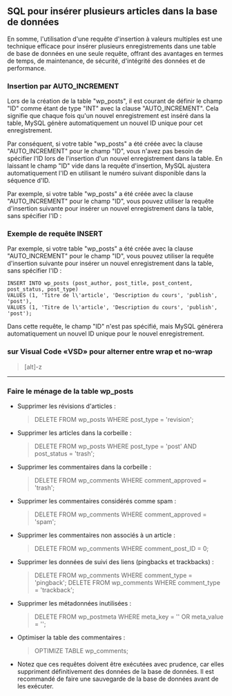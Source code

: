 ## SQL pour insérer plusieurs articles dans la base de données

En somme, l'utilisation d'une requête d'insertion à valeurs multiples est une technique efficace pour insérer plusieurs enregistrements dans une table de base de données en une seule requête, offrant des avantages en termes de temps, de maintenance, de sécurité, d'intégrité des données et de performance.

### Insertion par AUTO_INCREMENT

Lors de la création de la table "wp_posts", il est courant de définir le champ "ID" comme étant de type "INT" avec la clause "AUTO_INCREMENT". Cela signifie que chaque fois qu'un nouvel enregistrement est inséré dans la table, MySQL génère automatiquement un nouvel ID unique pour cet enregistrement.

Par conséquent, si votre table "wp_posts" a été créée avec la clause "AUTO_INCREMENT" pour le champ "ID", vous n'avez pas besoin de spécifier l'ID lors de l'insertion d'un nouvel enregistrement dans la table. En laissant le champ "ID" vide dans la requête d'insertion, MySQL ajustera automatiquement l'ID en utilisant le numéro suivant disponible dans la séquence d'ID.

Par exemple, si votre table "wp_posts" a été créée avec la clause "AUTO_INCREMENT" pour le champ "ID", vous pouvez utiliser la requête d'insertion suivante pour insérer un nouvel enregistrement dans la table, sans spécifier l'ID :

### Exemple de requête INSERT

Par exemple, si votre table "wp_posts" a été créée avec la clause "AUTO_INCREMENT" pour le champ "ID", vous pouvez utiliser la requête d'insertion suivante pour insérer un nouvel enregistrement dans la table, sans spécifier l'ID :

```
INSERT INTO wp_posts (post_author, post_title, post_content, post_status, post_type)
VALUES (1, 'Titre de l\'article', 'Description du cours', 'publish', 'post'),
VALUES (1, 'Titre de l\'article', 'Description du cours', 'publish', 'post');
```

Dans cette requête, le champ "ID" n'est pas spécifié, mais MySQL générera automatiquement un nouvel ID unique pour le nouvel enregistrement.

### sur Visual Code «VSD» pour alterner entre wrap et no-wrap

> [alt]-z

---

### Faire le ménage de la table wp_posts

- Supprimer les révisions d'articles :
  > DELETE FROM wp_posts WHERE post_type = 'revision';
- Supprimer les articles dans la corbeille :
  > DELETE FROM wp_posts WHERE post_type = 'post' AND post_status = 'trash';
- Supprimer les commentaires dans la corbeille :
  > DELETE FROM wp_comments WHERE comment_approved = 'trash';
- Supprimer les commentaires considérés comme spam :
  > DELETE FROM wp_comments WHERE comment_approved = 'spam';
- Supprimer les commentaires non associés à un article :
  > DELETE FROM wp_comments WHERE comment_post_ID = 0;
- Supprimer les données de suivi des liens (pingbacks et trackbacks) :
  > DELETE FROM wp_comments WHERE comment_type = 'pingback';
  > DELETE FROM wp_comments WHERE comment_type = 'trackback';
- Supprimer les métadonnées inutilisées :
  > DELETE FROM wp_postmeta WHERE meta_key = '' OR meta_value = '';
- Optimiser la table des commentaires :
  > OPTIMIZE TABLE wp_comments;
- Notez que ces requêtes doivent être exécutées avec prudence, car elles suppriment définitivement des données de la base de données. Il est recommandé de faire une sauvegarde de la base de données avant de les exécuter.
